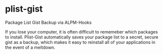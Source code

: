 # plist-gist
Package List Gist Backup via ALPM-Hooks

If you lose your computer, it is often difficult to rememeber which packages to install.  Plist-Gist automatically saves your package list to a secret, secure gist as a backup, which makes it easy to reinstall all of your applications in the event of a meltdown.
